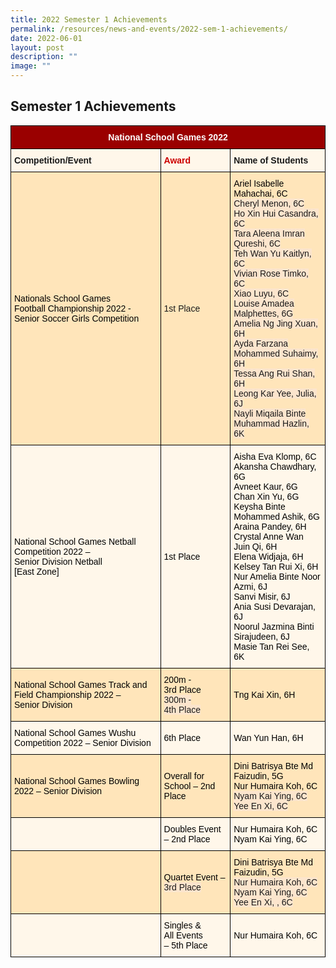 ```yaml
---
title: 2022 Semester 1 Achievements
permalink: /resources/news-and-events/2022-sem-1-achievements/
date: 2022-06-01
layout: post
description: ""
image: ""
---
```

## Semester 1 Achievements

<style type="text/css">
.tg  {border-collapse:collapse;border-spacing:0;margin:0px auto;}
.tg td{border-color:black;border-style:solid;border-width:1px;font-family:Arial, sans-serif;font-size:14px;
  overflow:hidden;padding:10px 5px;word-break:normal;}
.tg th{border-color:black;border-style:solid;border-width:1px;font-family:Arial, sans-serif;font-size:14px;
  font-weight:normal;overflow:hidden;padding:10px 5px;word-break:normal;}
.tg .tg-foez{background-color:#FFE5BA;text-align:left;vertical-align:middle}
.tg .tg-ldyv{background-color:#9a0000;color:#ffffff;font-weight:bold;text-align:center;vertical-align:middle}
.tg .tg-bgdy{background-color:#FFF7EA;font-weight:bold;text-align:left;vertical-align:middle}
.tg .tg-r4ij{background-color:#FFF7EA;color:#C00;font-weight:bold;text-align:left;vertical-align:middle}
.tg .tg-0t47{background-color:#FFF7EA;text-align:left;vertical-align:middle}
</style>
<table class="tg">
<tbody>
  <tr>
    <td class="tg-ldyv" colspan="3">National School Games 2022</td>
  </tr>
  <tr>
    <td class="tg-bgdy">Competition/Event</td>
    <td class="tg-r4ij"> Award</td>
    <td class="tg-bgdy">Name of Students</td>
  </tr>
  <tr>
    <td class="tg-foez"><span style="color:#000;background-color:#FFE5BA">Nationals School Games</span><br><span style="color:#000;background-color:#FFE5BA">Football Championship 2022 -</span><br><span style="color:#000;background-color:#FFE5BA">Senior Soccer Girls Competition</span></td>
    <td class="tg-foez">1st Place</td>
    <td class="tg-foez"><span style="color:#000;background-color:#FFE5BA"> Ariel Isabelle Mahachai, 6C</span><br><span style="background-color:#FCE5CD">Cheryl Menon, 6C</span><br><span style="background-color:#FCE5CD">Ho Xin Hui Casandra, 6C</span><br><span style="background-color:#FCE5CD">Tara Aleena Imran Qureshi, 6C</span><br><span style="background-color:#FCE5CD">Teh Wan Yu Kaitlyn, 6C</span><br><span style="background-color:#FCE5CD">Vivian Rose Timko, 6C</span><br><span style="background-color:#FCE5CD">Xiao Luyu, 6C</span><br><span style="background-color:#FCE5CD">Louise Amadea Malphettes, 6G</span><br><span style="background-color:#FCE5CD">Amelia Ng Jing Xuan, 6H</span><br><span style="background-color:#FCE5CD">Ayda Farzana Mohammed Suhaimy, 6H</span><br><span style="background-color:#FCE5CD">Tessa Ang Rui Shan, 6H</span><br><span style="background-color:#FCE5CD">Leong Kar Yee, Julia, 6J</span><br><span style="background-color:#FCE5CD">Nayli Miqaila Binte Muhammad Hazlin, 6K</span></td>
  </tr>
  <tr>
    <td class="tg-0t47"><span style="color:#000;background-color:#FFF7EA"> National School Games Netball Competition 2022 –</span><br><span style="color:#000;background-color:#FFF7EA">Senior Division Netball</span><br><span style="color:#000;background-color:#FFF7EA">[East Zone]</span></td>
    <td class="tg-0t47"><span style="color:#000;background-color:#FFF7EA">  1st Place</span></td>
    <td class="tg-0t47"><span style="color:#000;background-color:#FFF7EA">Aisha Eva Klomp, 6C</span><br><span style="color:#000;background-color:#FFF7EA">Akansha Chawdhary, 6G</span><br><span style="color:#000;background-color:#FFF7EA">Avneet Kaur, 6G</span><br><span style="color:#000;background-color:#FFF7EA"> Chan Xin Yu, 6G</span><br><span style="color:#000;background-color:#FFF7EA">Keysha Binte Mohammed Ashik, 6G</span><br><span style="color:#000;background-color:#FFF7EA">Araina Pandey, 6H</span><br><span style="color:#000;background-color:#FFF7EA">Crystal Anne Wan Juin Qi, 6H</span><br><span style="color:#000;background-color:#FFF7EA">Elena Widjaja, 6H</span><br><span style="color:#000;background-color:#FFF7EA">Kelsey Tan Rui Xi, 6H</span><br><span style="color:#000;background-color:#FFF7EA">Nur Amelia Binte Noor Azmi, 6J</span><br><span style="color:#000;background-color:#FFF7EA">Sanvi Misir, 6J</span><br><span style="color:#000;background-color:#FFF7EA">Ania Susi Devarajan, 6J</span><br><span style="color:#000;background-color:#FFF7EA">Noorul Jazmina Binti Sirajudeen, 6J</span><br><span style="color:#000;background-color:#FFF7EA">Masie Tan Rei See, 6K</span></td>
  </tr>
  <tr>
    <td class="tg-foez"><span style="color:#000;background-color:#FFE5BA">National School Games Track and Field Championship 2022 –</span><br><span style="color:#000;background-color:#FFE5BA">Senior Division</span></td>
    <td class="tg-foez"><span style="color:#000;background-color:#FFE5BA">200m -</span><br><span style="color:#000;background-color:#FFE5BA">3rd Place</span><br><span style="background-color:#FCE5CD">300m -</span><br><span style="background-color:#FCE5CD">4th Place</span></td>
    <td class="tg-foez"><span style="color:#000;background-color:#FFE5BA"> Tng Kai Xin, 6H</span></td>
  </tr>
  <tr>
    <td class="tg-0t47"><span style="color:#000;background-color:#FFF7EA"> National School Games Wushu Competition 2022 – Senior Division</span></td>
    <td class="tg-0t47"><span style="color:#000;background-color:#FFF7EA">  6th Place</span></td>
    <td class="tg-0t47"><span style="color:#000;background-color:#FFF7EA"> Wan Yun Han, 6H</span></td>
  </tr>
  <tr>
    <td class="tg-foez"><span style="color:#000;background-color:#FFE5BA">National School Games Bowling 2022 – Senior Division</span></td>
    <td class="tg-foez"><span style="color:#000;background-color:#FFE5BA"> Overall for School – 2nd Place</span></td>
    <td class="tg-foez"><span style="color:#000;background-color:#FFE5BA"> Dini Batrisya Bte Md Faizudin, 5G</span><br><span style="color:#000;background-color:#FFE5BA">Nur Humaira Koh, 6C</span><br><span style="background-color:#FCE5CD">Nyam Kai Ying, 6C</span><br><span style="background-color:#FCE5CD">Yee En Xi, 6C</span><br></td>
  </tr>
  <tr>
    <td class="tg-0t47"><span style="color:#000;background-color:#FFF7EA"> </span></td>
    <td class="tg-0t47"><span style="color:#000;background-color:#FFF7EA"> Doubles Event – 2nd Place</span></td>
    <td class="tg-0t47"><span style="color:#000;background-color:#FFF7EA"> Nur Humaira Koh, 6C</span><br><span style="color:#000;background-color:#FFF7EA"> Nyam Kai Ying, 6C</span></td>
  </tr>
  <tr>
    <td class="tg-foez"><span style="color:#000;background-color:#FFE5BA"> </span></td>
    <td class="tg-foez"><span style="color:#000;background-color:#FFE5BA"> Quartet Event – </span><span style="background-color:#FCE5CD">3rd Place</span></td>
    <td class="tg-foez"><span style="color:#000;background-color:#FFE5BA"> Dini Batrisya Bte Md Faizudin, 5G</span><br><span style="background-color:#FCE5CD">Nur Humaira Koh, 6C</span><br><span style="background-color:#FCE5CD">Nyam Kai Ying, 6C</span><br><span style="background-color:#FCE5CD">Yee En Xi, , 6C</span></td>
  </tr>
  <tr>
    <td class="tg-0t47"><span style="color:#000;background-color:#FFF7EA"> </span></td>
    <td class="tg-0t47"><span style="color:#000;background-color:#FFF7EA"> Singles &amp;</span><br><span style="color:#000;background-color:#FFF7EA">All Events</span><br><span style="color:#000;background-color:#FFF7EA">– 5th Place</span></td>
    <td class="tg-0t47"><span style="color:#000;background-color:#FFF7EA"> Nur Humaira Koh, 6C</span></td>
  </tr>
</tbody>
</table>